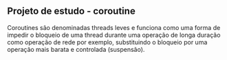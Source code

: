 ## Projeto de estudo - coroutine

Coroutines são denominadas threads leves e funciona como uma forma de impedir o bloqueio de uma thread durante uma operação de longa duração como operação de rede por exemplo, substituindo o bloqueio por uma operação mais barata e controlada (suspensão).
